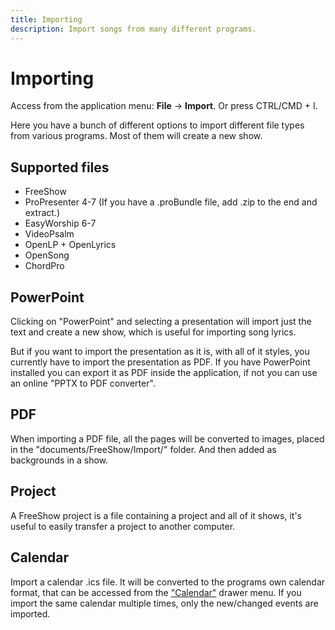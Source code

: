 ```yaml
---
title: Importing
description: Import songs from many different programs.
---
```


<script>
    import Key from '../../../components/Key.svelte';
</script>

# Importing

Access from the application menu: **File** -> **Import**. Or press <Key>CTRL/CMD + I</Key>.

Here you have a bunch of different options to import different file types from various programs. Most of them will create a new show.

## Supported files

-   FreeShow
-   ProPresenter 4-7 (If you have a .proBundle file, add .zip to the end and extract.)
-   EasyWorship 6-7
-   VideoPsalm
-   OpenLP + OpenLyrics
-   OpenSong
-   ChordPro

## PowerPoint

Clicking on "PowerPoint" and selecting a presentation will import just the text and create a new show, which is useful for importing song lyrics.

But if you want to import the presentation as it is, with all of it styles, you currently have to import the presentation as PDF. If you have PowerPoint installed you can export it as PDF inside the application, if not you can use an online "PPTX to PDF converter".

## PDF

When importing a PDF file, all the pages will be converted to images, placed in the "documents/FreeShow/Import/" folder. And then added as backgrounds in a show.

## Project

A FreeShow project is a file containing a project and all of it shows, it's useful to easily transfer a project to another computer.

## Calendar

Import a calendar .ics file. It will be converted to the programs own calendar format, that can be accessed from the ["Calendar"](./calendar) drawer menu. If you import the same calendar multiple times, only the new/changed events are imported.
